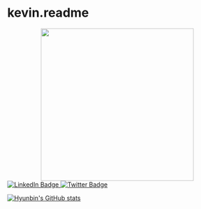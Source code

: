 # kevin.readme

<div id="header" align="center">
  <img src="https://media.giphy.com/media/cyBjN2W4SQGFT4SscZ/giphy.gif" width="350"/>
</div>


<div id="badges">
  <a href="your-linkedin-URL">
    <img src="https://img.shields.io/badge/LinkedIn-blue?style=for-the-badge&logo=linkedin&logoColor=white" alt="LinkedIn Badge"/>
  </a>
  <a href="your-twitter-URL">
    <img src="https://img.shields.io/badge/Twitter-blue?style=for-the-badge&logo=twitter&logoColor=white" alt="Twitter Badge"/>
  </a>
</div>

[![Hyunbin's GitHub stats](https://github-readme-stats.vercel.app/api?username=hyunbin7303)](https://github.com/hyunbin7303/github-readme-stats)
